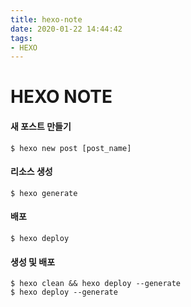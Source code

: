```yaml
---
title: hexo-note
date: 2020-01-22 14:44:42
tags: 
- HEXO
---
```


# HEXO NOTE



#### 새 포스트 만들기

```
$ hexo new post [post_name]
```



#### 리소스 생성

```
$ hexo generate
```

#### 배포

```
$ hexo deploy
```

#### 생성 및 배포

```
$ hexo clean && hexo deploy --generate
$ hexo deploy --generate
```
